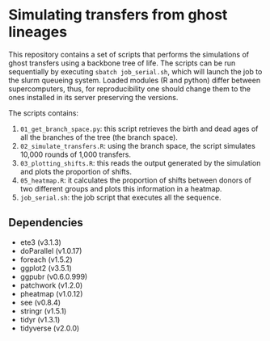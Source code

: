 # Simulating transfers from ghost lineages

This repository contains a set of scripts that performs the simulations of ghost transfers using a backbone tree of life. The scripts can be run sequentially by executing `sbatch job_serial.sh`, which will launch the job to the slurm queueing system. Loaded modules (R and python) differ between supercomputers, thus, for reproducibility one should change them to the ones installed in its server preserving the versions.

The scripts contains:
1. `01_get_branch_space.py`: this script retrieves the birth and dead ages of all the branches of the tree (the branch space).
2. `02_simulate_transfers.R`: using the branch space, the script simulates 10,000 rounds of 1,000 transfers.
3. `03_plotting_shifts.R`: this reads the output generated by the simulation and plots the proportion of shifts.
4. `05_heatmap.R`: it calculates the proportion of shifts between donors of two different groups and plots this information in a heatmap.
5. `job_serial.sh`: the job script that executes all the sequence.

## Dependencies
* ete3 (v3.1.3)
* doParallel (v1.0.17)
* foreach (v1.5.2)
* ggplot2 (v3.5.1)
* ggpubr (v0.6.0.999)
* patchwork (v1.2.0)
* pheatmap (v1.0.12)
* see (v0.8.4)
* stringr (v1.5.1)
* tidyr (v1.3.1)
* tidyverse (v2.0.0)